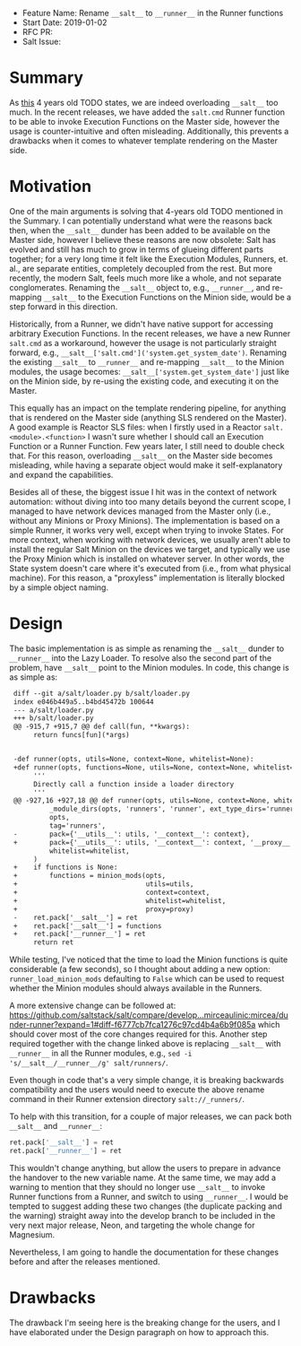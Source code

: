 - Feature Name: Rename ``__salt__`` to ``__runner__`` in the Runner functions
- Start Date: 2019-01-02
- RFC PR:
- Salt Issue:

# Summary
[summary]: #summary

As [this](https://github.com/saltstack/salt/blob/develop/salt/loader.py#L933) 4
years old TODO states, we are indeed overloading ``__salt__`` too much.
In the recent releases, we have added the ``salt.cmd`` Runner function to
be able to invoke Execution Functions on the Master side, however the usage is
counter-intuitive and often misleading. Additionally, this prevents a drawbacks
when it comes to whatever template rendering on the Master side.

# Motivation
[motivation]: #motivation

One of the main arguments is solving that 4-years old TODO mentioned in the
Summary. I can potentially understand what were the reasons back then, when the
``__salt__`` dunder has been added to be available on the Master side, however I
believe these reasons are now obsolete: Salt has evolved and still has much to
grow in terms of glueing different parts together; for a very long time it felt
like the Execution Modules, Runners, et. al., are separate entities, completely
decoupled from the rest. But more recently, the modern Salt, feels much more
like a whole, and not separate conglomerates. Renaming the ``__salt__`` object
to, e.g., ``__runner__``, and re-mapping ``__salt__`` to the Execution Functions
on the Minion side, would be a step forward in this direction.

Historically, from a Runner, we didn't have native support for accessing
arbitrary Execution Functions. In the recent releases, we have a new Runner
``salt.cmd`` as a workaround, however the usage is not particularly
straight forward, e.g., ``__salt__['salt.cmd']('system.get_system_date')``.
Renaming the existing ``__salt__`` to ``__runner__`` and re-mapping ``__salt__``
to the Minion modules, the usage becomes: ``__salt__['system.get_system_date']``
just like on the Minion side, by re-using the existing code, and executing it
on the Master.

This equally has an impact on the template rendering pipeline, for anything that
is rendered on the Master side (anything SLS rendered on the Master). A good
example is Reactor SLS files: when I firstly used in a Reactor
``salt.<module>.<function>`` I wasn't sure whether I should call an Execution
Function or a Runner Function. Few years later, I still need to double check
that. For this reason, overloading ``__salt__`` on the Master side becomes
misleading, while having a separate object would make it self-explanatory and
expand the capabilities.

Besides all of these, the biggest issue I hit was in the context of network
automation: without diving into too many details beyond the current scope, I
managed to have network devices managed from the Master only (i.e., without any
Minions or Proxy Minions). The implementation is based on a simple Runner, it
works very well, except when trying to invoke States. For more context, when
working with network devices, we usually aren't able to install the regular Salt
Minion on the devices we target, and typically we use the Proxy Minion which is
installed on whatever server. In other words, the State system doesn't care
where it's executed from (i.e., from what physical machine). For this reason, a
"proxyless" implementation is literally blocked by a simple object naming.

# Design
[design]: #detailed-design

The basic implementation is as simple as renaming the ``__salt__`` dunder to
``__runner__`` into the Lazy Loader. To resolve also the second part of the
problem, have ``__salt__`` point to the Minion modules. In code, this change is
as simple as:

```diff
 diff --git a/salt/loader.py b/salt/loader.py
 index e046b449a5..b4bd45472b 100644
 --- a/salt/loader.py
 +++ b/salt/loader.py
 @@ -915,7 +915,7 @@ def call(fun, **kwargs):
      return funcs[fun](*args)


 -def runner(opts, utils=None, context=None, whitelist=None):
 +def runner(opts, functions=None, utils=None, context=None, whitelist=None, proxy=None):
      '''
      Directly call a function inside a loader directory
      '''
 @@ -927,16 +927,18 @@ def runner(opts, utils=None, context=None, whitelist=None, proxy=None):
          _module_dirs(opts, 'runners', 'runner', ext_type_dirs='runner_dirs'),
          opts,
          tag='runners',
 -        pack={'__utils__': utils, '__context__': context},
 +        pack={'__utils__': utils, '__context__': context, '__proxy__': proxy},
          whitelist=whitelist,
      )
 +    if functions is None:
 +        functions = minion_mods(opts,
 +                                utils=utils,
 +                                context=context,
 +                                whitelist=whitelist,
 +                                proxy=proxy)
 -    ret.pack['__salt__'] = ret
 +    ret.pack['__salt__'] = functions
 +    ret.pack['__runner__'] = ret
      return ret
```

While testing, I've noticed that the time to load the Minion functions is quite
considerable (a few seconds), so I thought about adding a new option:
``runner_load_minion_mods`` defaulting to ``False`` which can be used to request
whether the Minion modules should always available in the Runners.

A more extensive change can be followed at:
https://github.com/saltstack/salt/compare/develop...mirceaulinic:mircea/dunder-runner?expand=1#diff-f6777cb7fca1276c97cd4b4a6b9f085a
which should cover most of the core changes required for this. Another step
required together with the change linked above is replacing ``__salt__`` with
``__runner__`` in all the Runner modules, e.g.,
``sed -i 's/__salt__/__runner__/g' salt/runners/``.

Even though in code that's a very simple change, it is breaking backwards
compatibility and the users would need to execute the above rename command in
their Runner extension directory ``salt://_runners/``.

To help with this transition, for a couple of major releases, we can pack both
``__salt__`` and ``__runner__``:

```python
ret.pack['__salt__'] = ret
ret.pack['__runner__'] = ret
```

This wouldn't change anything, but allow the users to prepare in advance the
handover to the new variable name. At the same time, we may add a warning to
mention that they should no longer use ``__salt__`` to invoke Runner functions
from a Runner, and switch to using ``__runner__``. I would be tempted to suggest
adding these two changes (the duplicate packing and the warning) straight away
into the develop branch to be included in the very next major release, Neon,
and targeting the whole change for Magnesium.

Nevertheless, I am going to handle the documentation for these changes before
and after the releases mentioned.

# Drawbacks
[drawbacks]: #drawbacks

The drawback I'm seeing here is the breaking change for the users, and I have
elaborated under the Design paragraph on how to approach this.
